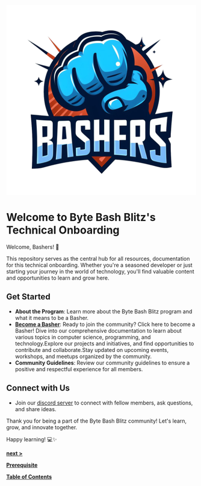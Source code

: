  
![Byte Bash Blitz Logo](bashers.png)

# Welcome to Byte Bash Blitz's Technical Onboarding

Welcome, Bashers! 🚀

This repository serves as the central hub for all resources, documentation for this technical onboarding. Whether you're a seasoned developer or just starting your journey in the world of technology, you'll find valuable content and opportunities to learn and grow here.

## Get Started

- **About the Program**: Learn more about the Byte Bash Blitz program and what it means to be a Basher.
- [**Become a Basher**](/basher):
   Ready to join the community? Click here to become a Basher!
 Dive into our comprehensive documentation to learn about various topics in computer science, programming, and technology.Explore our projects and initiatives, and find opportunities to contribute and collaborate.Stay updated on upcoming events, workshops, and meetups organized by the community.
- **Community Guidelines**: Review our community guidelines to ensure a positive and respectful experience for all members.

## Connect with Us

- Join our [discord server](https://discord.com/channels/1163002451746623528/1163019915305947216) to connect with fellow members, ask questions, and share ideas.
  
Thank you for being a part of the Byte Bash Blitz community! Let's learn, grow, and innovate together.

Happy learning! 💻✨

[**next >**](#)

[**Prerequisite**](/contents/prerequisite.md)

[**Table of Contents**](/contents/table-of-contents.md)


